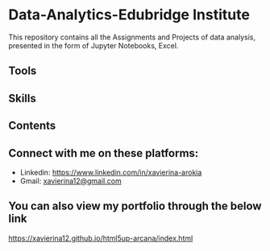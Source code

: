 # Data-Analytics-Edubridge Institute
This repository contains all the Assignments and Projects of data analysis, presented in the form of Jupyter Notebooks, Excel.

## Tools

## Skills

## Contents

## Connect with me on these platforms:
* Linkedin:  https://www.linkedin.com/in/xavierina-arokia 
* Gmail: xavierina12@gmail.com 


## You can also view my portfolio through the below link
https://xavierina12.github.io/html5up-arcana/index.html

